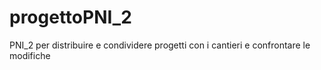 # progettoPNI_2
PNI_2 per distribuire e condividere progetti con i cantieri e confrontare le modifiche
